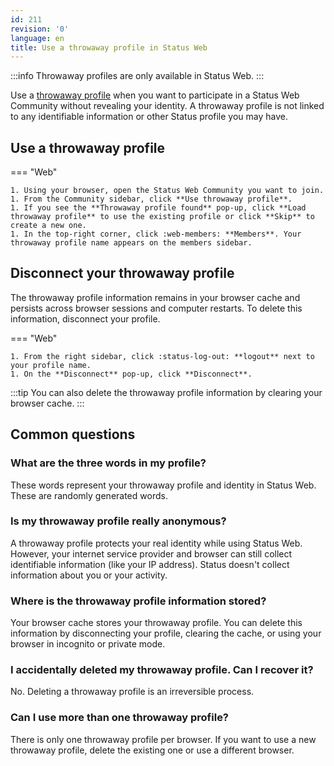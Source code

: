 ```yaml
---
id: 211
revision: '0'
language: en
title: Use a throwaway profile in Status Web
---
```


:::info
Throwaway profiles are only available in Status Web.
:::

Use a [throwaway profile](./understand-throwaway-profiles-in-status-web) when you want to participate in a Status Web Community without revealing your identity. A throwaway profile is not linked to any identifiable information or other Status profile you may have.

## Use a throwaway profile

=== "Web"

    1. Using your browser, open the Status Web Community you want to join.
    1. From the Community sidebar, click **Use throwaway profile**.
    1. If you see the **Throwaway profile found** pop-up, click **Load throwaway profile** to use the existing profile or click **Skip** to create a new one.
    1. In the top-right corner, click :web-members: **Members**. Your throwaway profile name appears on the members sidebar.

## Disconnect your throwaway profile

The throwaway profile information remains in your browser cache and persists across browser sessions and computer restarts. To delete this information, disconnect your profile.

=== "Web"

    1. From the right sidebar, click :status-log-out: **logout** next to your profile name.
    1. On the **Disconnect** pop-up, click **Disconnect**.

:::tip
You can also delete the throwaway profile information by clearing your browser cache.
:::

## Common questions

### What are the three words in my profile?

These words represent your throwaway profile and identity in Status Web. These are randomly generated words.

### Is my throwaway profile really anonymous?

A throwaway profile protects your real identity while using Status Web. However, your internet service provider and browser can still collect identifiable information (like your IP address). Status doesn't collect information about you or your activity.

### Where is the throwaway profile information stored?

Your browser cache stores your throwaway profile. You can delete this information by disconnecting your profile, clearing the cache, or using your browser in incognito or private mode.

### I accidentally deleted my throwaway profile. Can I recover it?

No. Deleting a throwaway profile is an irreversible process.

### Can I use more than one throwaway profile?

There is only one throwaway profile per browser. If you want to use a new throwaway profile, delete the existing one or use a different browser.
